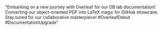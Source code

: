 "Embarking on a new journey with Overleaf for our DB lab documentation! Converting our object-oriented PDF into LaTeX magic for GitHub showcase. Stay tuned for our collaborative masterpiece! #OverleafDebut #DocumentationUpgrade"

